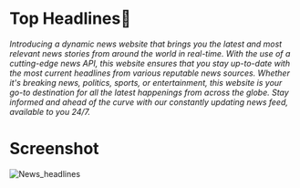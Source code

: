 # Top Headlines📰

*Introducing a dynamic news website that brings you the latest and most relevant news stories from around the world in real-time. With the use of a cutting-edge news API, this website ensures that you stay up-to-date with the most current headlines from various reputable news sources. Whether it's breaking news, politics, sports, or entertainment, this website is your go-to destination for all the latest happenings from across the globe. Stay informed and ahead of the curve with our constantly updating news feed, available to you 24/7.*

# Screenshot

![News_headlines](https://github.com/Rishav1707/Tech-News/assets/97666287/5ec3cbee-a26d-4479-8b7e-fd07555e10f5)
